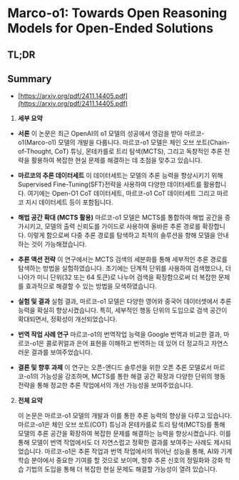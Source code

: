 # Marco-o1: Towards Open Reasoning Models for Open-Ended Solutions
## TL;DR
## Summary
- [https://arxiv.org/pdf/2411.14405.pdf](https://arxiv.org/pdf/2411.14405.pdf)

1. **세부 요약**

- **서론**
  이 논문은 최근 OpenAI의 o1 모델의 성공에서 영감을 받아 마르코-o1(Marco-o1) 모델의 개발을 다룹니다. 마르코-o1 모델은 체인 오브 쏘트(Chain-of-Thought, CoT) 튜닝, 몬테카를로 트리 탐색(MCTS), 그리고 독창적인 추론 전략을 활용하여 복잡한 현실 문제를 해결하는 데 초점을 맞추고 있습니다.

- **마르코의 추론 데이터세트**
  이 데이터세트는 모델의 추론 능력을 향상시키기 위해 Supervised Fine-Tuning(SFT)전략을 사용하여 다양한 데이터세트를 활용합니다. 여기에는 Open-O1 CoT 데이터세트, 마르코-o1 CoT 데이터세트 그리고 마르코 지시 데이터세트 등이 포함됩니다.

- **해법 공간 확대 (MCTS 활용)**
  마르코-o1 모델은 MCTS를 통합하여 해법 공간을 증가시키고, 모델의 출력 신뢰도를 가이드로 사용하여 올바른 추론 경로를 확장합니다. 이렇게 함으로써 다중 추론 경로를 탐색하고 최적의 솔루션을 향해 모델을 안내하는 것이 가능해졌습니다.

- **추론 액션 전략**
  이 연구에서는 MCTS 검색의 세분화를 통해 세부적인 추론 경로를 탐색하는 방법을 실험하였습니다. 초기에는 단계적 단위를 사용하여 검색했으나, 더 나아가 미니 단위(32 또는 64 토큰)로 나누어 검색을 확장함으로써 더 복잡한 문제를 효과적으로 해결할 수 있는 방법을 모색하였습니다.

- **실험 및 결과**
  실험 결과, 마르코-o1 모델은 다양한 영어와 중국어 데이터셋에서 추론 능력을 확실히 향상시켰습니다. 특히, 세부적인 행동 단위의 도입으로 검색 공간이 확대되면서, 정확성이 개선되었습니다.

- **번역 작업 사례 연구**
  마르코-o1의 번역작업 능력을 Google 번역과 비교한 결과, 마르코-o1은 콜로퀴얼과 은어 표현을 이해하고 번역하는 데 있어 더 정교하고 자연스러운 결과를 보여주었습니다.

- **결론 및 향후 과제**
  이 연구는 오픈-엔디드 솔루션을 위한 오픈 추론 모델로서 마르코-o1의 가능성을 강조하며, MCTS를 통한 해결 공간 확장과 다양한 단위의 행동 전략을 통해 정교한 추론 작업에서의 개선 가능성을 보여주었습니다.

2. **전체 요약**

   이 논문은 마르코-o1 모델의 개발과 이를 통한 추론 능력의 향상을 다루고 있습니다. 마르코-o1은 체인 오브 쏘트(COT) 튜닝과 몬테카를로 트리 탐색(MCTS)를 통해 모델의 추론 공간을 확장하여 복잡한 문제를 해결하는 능력을 향상시켰습니다. 이를 통해 모델이 번역 작업에서도 더 자연스럽고 정확한 결과를 보여주는 사례도 제시되었습니다. 마르코-o1은 추론 작업과 번역 작업에서의 뛰어난 성능을 통해, AI와 기계 학습 분야에서 중요한 기여를 할 것으로 보이며, 향후 추론 신호의 정밀화와 강화 학습 기법의 도입을 통해 더 복잡한 현실 문제도 해결할 가능성이 열려 있습니다.